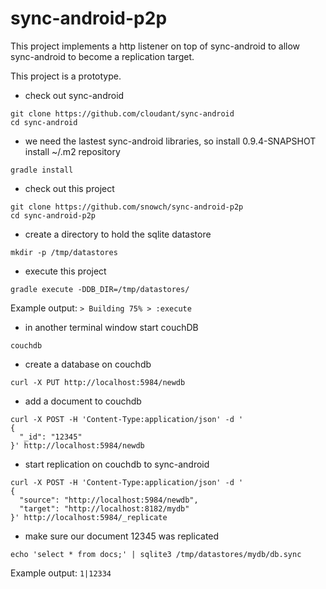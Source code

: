 # sync-android-p2p
This project implements a http listener on top of sync-android to allow sync-android to become a replication target.

This project is a prototype.

- check out sync-android
```
git clone https://github.com/cloudant/sync-android
cd sync-android
```

- we need the lastest sync-android libraries, so install 0.9.4-SNAPSHOT install ~/.m2 repository
```
gradle install
```

- check out this project
```
git clone https://github.com/snowch/sync-android-p2p
cd sync-android-p2p
```

- create a directory to hold the sqlite datastore
```
mkdir -p /tmp/datastores
```

- execute this project
```
gradle execute -DDB_DIR=/tmp/datastores/
```
Example output: `> Building 75% > :execute`


- in another terminal window start couchDB
```
couchdb
```

- create a database on couchdb
```
curl -X PUT http://localhost:5984/newdb
```

- add a document to couchdb
```
curl -X POST -H 'Content-Type:application/json' -d '
{
  "_id": "12345"
}' http://localhost:5984/newdb
```

- start replication on couchdb to sync-android
```
curl -X POST -H 'Content-Type:application/json' -d '
{
  "source": "http://localhost:5984/newdb",
  "target": "http://localhost:8182/mydb"
}' http://localhost:5984/_replicate
```

- make sure our document 12345 was replicated
```
echo 'select * from docs;' | sqlite3 /tmp/datastores/mydb/db.sync
```
Example output: `1|12334`
